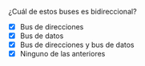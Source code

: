 ¿Cuál de estos buses es bidireccional?

  - [x] Bus de direcciones
  - [x] Bus de datos
  - [x] Bus de direcciones y bus de datos
  - [x] Ninguno de las anteriores